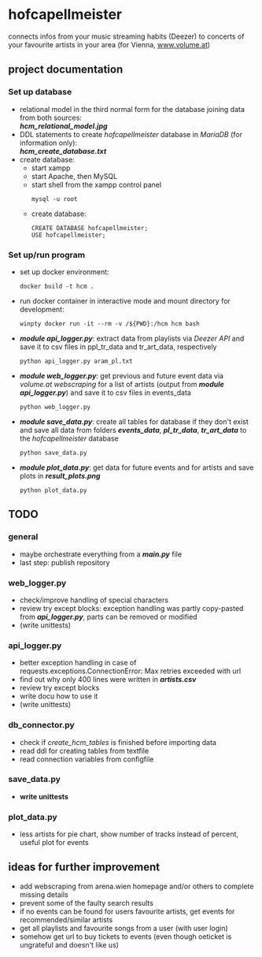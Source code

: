 # hofcapellmeister
connects infos from your music streaming habits (Deezer) to concerts of your favourite artists in your area (for Vienna, www.volume.at)

## project documentation
### Set up database
- relational model in the third normal form for the database joining data from both sources:\
***hcm_relational_model.jpg***
- DDL statements to create *hofcapellmeister* database in *MariaDB* (for information only):\
***hcm_create_database.txt***
- create database:
  - start xampp
  - start Apache, then MySQL
  - start shell from the xampp control panel
    ```console
    mysql -u root
    ```
  - create database:
    ```mysql
    CREATE DATABASE hofcapellmeister;
    USE hofcapellmeister;
    ```
### Set up/run program
- set up docker environment:
  ```console
  docker build -t hcm .
  ```
- run docker container in interactive mode and mount directory for development:
  ```console
  winpty docker run -it --rm -v /${PWD}:/hcm hcm bash
  ```
- ***module api_logger.py***: extract data from playlists via *Deezer API* and save it to csv files in ppl_tr_data and tr_art_data, respectively
  ```console
  python api_logger.py aram_pl.txt
  ```
- ***module web_logger.py***: get previous and future event data via *volume.at webscraping* for a list of artists (output from ***module api_logger.py***) and save it to csv files in events_data
  ```console
  python web_logger.py
  ```
- ***module save_data.py***: create all tables for database if they don't exist and save all data from folders ***events_data***, ***pl_tr_data***, ***tr_art_data*** to the *hofcapellmeister* database
  ```console
  python save_data.py
  ```
- ***module plot_data.py***: get data for future events and for artists and save plots in ***result_plots.png***
  ```console
  python plot_data.py
  ```

## TODO
### general
- maybe orchestrate everything from a ***main.py*** file
- last step: publish repository

### web_logger.py
- check/improve handling of special characters
- review try except blocks: exception handling was partly copy-pasted from ***api_logger.py***, parts can be removed or modified
- (write unittests)

### api_logger.py
- better exception handling in case of requests.exceptions.ConnectionError: Max retries exceeded with url
- find out why only 400 lines were written in ***artists.csv***
- review try except blocks
- write docu how to use it
- (write unittests)

### db_connector.py
- check if *create_hcm_tables* is finished before importing data
- read ddl for creating tables from textfile
- read connection variables from configfile

### save_data.py
- **write unittests**

### plot_data.py
- less artists for pie chart, show number of tracks instead of percent, useful plot for events

## ideas for further improvement
- add webscraping from arena.wien homepage and/or others to complete missing details
- prevent some of the faulty search results
- if no events can be found for users favourite artists, get events for recommended/similar artists
- get all playlists and favourite songs from a user (with user login)
- somehow get url to buy tickets to events (even though oeticket is ungrateful and doesn't like us)